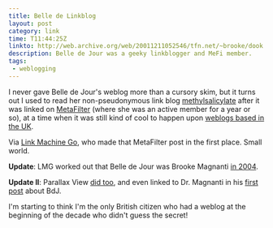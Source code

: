 ```yaml
---
title: Belle de Linkblog
layout: post
category: link
time: T11:44:25Z
linkto: http://web.archive.org/web/20011211052546/tfn.net/~brooke/dook.htm
description: Belle de Jour was a geeky linkblogger and MeFi member.
tags:
 - weblogging
---
```

I never gave Belle de Jour's weblog more than a cursory skim, but it turns out I used to read her non-pseudonymous link blog [methylsalicylate][1] after it was linked on [MetaFilter][2] (where she was an active member for a year or so), at a time when it was still kind of cool to happen upon [weblogs based in the UK][5].

Via [Link Machine Go][3], who made that MetaFilter post in the first place. Small world.

**Update**: LMG worked out that Belle de Jour was Brooke Magnanti [in 2004][4].

**Update II**: Parallax View [did too][6], and even linked to Dr. Magnanti in his [first post][7] about <abbr>BdJ</abbr>.

<p class="small">I'm starting to think I'm the only British citizen who had a weblog at the beginning of the decade who didn't guess the secret!</p>

[1]:http://web.archive.org/web/20011211052546/tfn.net/~brooke/dook.htm
[2]:http://www.metafilter.com/9980/
[3]:http://www.timemachinego.com/linkmachinego/2009/11/16/belle-de-jour-was-a-link-blogger/
[4]:http://www.timemachinego.com/linkmachinego/2009/11/16/me-and-belle-de-jour-could-it-be-brooke/
[5]:http://www.timemachinego.com/ukblogs/ "My old weblog Submit Response is in amongst these"
[6]:http://www.parallaxview.nu/2009/11/for-whom-belle-tells-ick.html
[7]:http://www.parallaxview.nu/2005/02/pattern-recognition-question-on-at.html